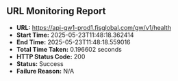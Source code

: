 ## URL Monitoring Report

- **URL:** https://api-gw1-prod1.fisglobal.com/gw/v1/health
- **Start Time:** 2025-05-23T11:48:18.362414
- **End Time:** 2025-05-23T11:48:18.559016
- **Total Time Taken:** 0.196602 seconds
- **HTTP Status Code:** 200
- **Status:** Success
- **Failure Reason:** N/A

